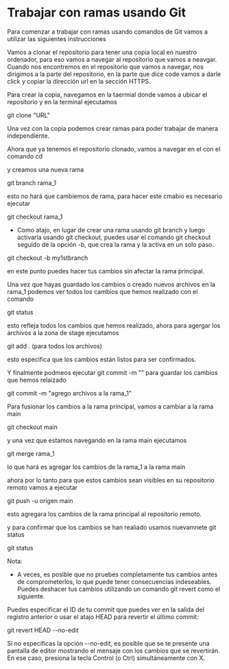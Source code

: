# Trabajar con ramas usando Git 

Para comenzar a trabajar con ramas usando comandos de Git vamos a utilizar las siguientes instrucciones 

Vamos a clonar el repositorio para tener una copia local en nuestro ordenador, para eso vamos a navegar al repositorio que vamos a neavgar. 
Cuando nos encontremos en el repositorio que vamos a navegar, nos dirigimos a la parte del repositorio, en la parte que dice code vamos a darle click y copiar la dirección url en
la sección HTTPS. 

Para crear la copia, navegamos en la taermial donde vamos a ubicar el repositorio y en la terminal ejecutamos 

git clone "URL"

Una vez con la copia podemos crear ramas para poder trabajar de manera independiente. 

Ahora que ya tenemos el repositorio clonado, vamos a navegar en el con el comando cd 

y creamos una nueva rama 

git branch rama_1

esto no hará que cambiemos de rama, para hacer este cmabio es necesario ejecutar 

git checkout rama_1 

* Como atajo, en lugar de crear una rama usando git branch y luego activarla usando git checkout, puedes usar el comando git checkout seguido de la opción -b, que crea la rama y la activa en un solo paso.

git checkout -b my1stbranch

en este punto puedes hacer tus cambios sin afectar la rama principal. 

Una vez que hayas guardado los cambios o creado nuevos archivos en la rama_1 podemos ver todos los cambios que hemos realizado con el comando 

git status 

esto refleja todos los cambios que hemos realizado, ahora para agergar los archivos a la zona de stage ejecutamos 

git add . (para todos los archivos)

esto especifica que los cambios están listos para ser confirmados. 

Y finalmente podmeos ejecutar git commit -m "" para guardar los cambios que hemos relaizado 

git commit -m "agrego archivos a la rama_1"

Para fusionar los cambios a la rama principal, vamos a cambiar a la rama main 

git checkout main 

y una vez que estamos navegando en la rama main ejecutamos 

git merge rama_1

lo que hará es agregar los cambios de la rama_1 a la rama main

ahora por lo tanto para que estos cambios sean visibles en su repositorio remoto vamos a ejecutar 

git push -u origen main 

esto agregara los cambios de la rama principal al repositorio remoto. 

y para confirmar que los cambios se han realiado usamos nuevamnete git status 

git status 

Nota: 
* A veces, es posible que no pruebes completamente tus cambios antes de comprometerlos, lo que puede tener consecuencias indeseables. Puedes deshacer tus cambios utilizando un comando git revert como el siguiente.

Puedes especificar el ID de tu commit que puedes ver en la salida del registro anterior o usar el atajo HEAD para revertir el último commit:

git revert HEAD --no-edit

Si no especificas la opción --no-edit, es posible que se te presente una pantalla de editor mostrando el mensaje con los cambios que se revertirán. En ese caso, presiona la tecla Control (o Ctrl) simultáneamente con X.

